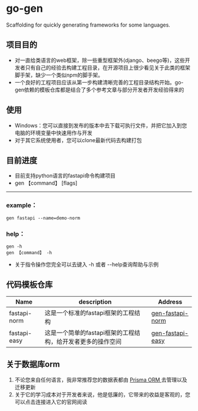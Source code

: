 # go-gen

Scaffolding for quickly generating frameworks for some languages.

## 项目目的

- 对一直给类语言的web框架，除一些重型框架外(django、beego等)，这些开发者只有自己的经验去构建工程目录，在开源项目上很少看见关于此类的框架脚手架，缺少一个类似npm的脚手架。
- 一个良好的工程项目应该从第一步构建清晰完善的工程目录结构开始。go-gen依赖的模板仓库都是结合了多个参考文章与部分开发者开发经验得来的

## 使用

- Windows：您可以直接到发布的版本中去下载可执行文件，并把它加入到您电脑的环境变量中快速用作与开发
- 对于其它系统使用者，您可以clone最新代码去构建打包

## 目前进度

- 目前支持python语言的fastapi命令构建项目
- gen 【command】 [flags]

-----

### example：

```shell
gen fastapi --name=demo-norm
```

### help：

```shell
gen -h
gen 【command】 -h
```

- 关于指令操作您完全可以去键入 -h 或者 --help查询帮助与示例

## 代码模板仓库

| Name         | description                                                 | Address                                                      |
| ------------ | ----------------------------------------------------------- | ------------------------------------------------------------ |
| fastapi-norm | 这是一个标准的fastapi框架的工程结构                         | [gen-fastapi-norm](https://github.com/NC-Cj/gen-fastapi-norm) |
| fastapi-easy | 这是一个简单的fastapi框架的工程结构，给开发者更多的操作空间 | [gen-fastapi-easy](https://github.com/NC-Cj/gen-fastapi-easy) |

## 关于数据库orm

1. 不论您来自任何语言，我非常推荐您的数据表都由 [Prisma ORM ](https://www.prisma.io/)去管理以及迁移更新
2. 关于它的学习成本对于开发者来说，他是低廉的，它带来的收益是客观的，您可以点击连接进入它的官网阅读